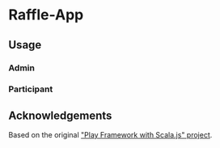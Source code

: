 # Raffle-App

## Usage

### Admin

### Participant

## Acknowledgements

Based on the original ["Play Framework with Scala.js" project](https://github.com/vmunier/play-with-scalajs-example).